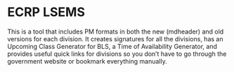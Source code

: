 # ECRP LSEMS

This is a tool that includes PM formats in both the new (mdheader) and old versions for each division. It creates  signatures for all the divisions, has an Upcoming Class Generator for BLS, a Time of Availability Generator, and provides useful quick links for divisions so you don’t have to go through the government website or bookmark everything manually.
